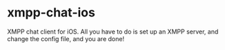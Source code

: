 xmpp-chat-ios
=========

XMPP chat client for iOS. All you have to do is set up an XMPP server, and change the config file, and you are done!
